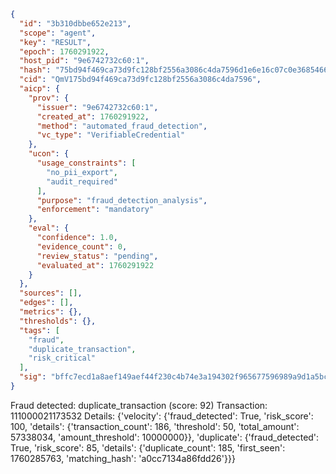 ```json
{
  "id": "3b310dbbe652e213",
  "scope": "agent",
  "key": "RESULT",
  "epoch": 1760291922,
  "host_pid": "9e6742732c60:1",
  "hash": "75bd94f469ca73d9fc128bf2556a3086c4da7596d1e6e16c07c0e36854663faa",
  "cid": "QmV175bd94f469ca73d9fc128bf2556a3086c4da7596",
  "aicp": {
    "prov": {
      "issuer": "9e6742732c60:1",
      "created_at": 1760291922,
      "method": "automated_fraud_detection",
      "vc_type": "VerifiableCredential"
    },
    "ucon": {
      "usage_constraints": [
        "no_pii_export",
        "audit_required"
      ],
      "purpose": "fraud_detection_analysis",
      "enforcement": "mandatory"
    },
    "eval": {
      "confidence": 1.0,
      "evidence_count": 0,
      "review_status": "pending",
      "evaluated_at": 1760291922
    }
  },
  "sources": [],
  "edges": [],
  "metrics": {},
  "thresholds": {},
  "tags": [
    "fraud",
    "duplicate_transaction",
    "risk_critical"
  ],
  "sig": "bffc7ecd1a8aef149aef44f230c4b74e3a194302f965677596989a9d1a5bc735"
}
```

Fraud detected: duplicate_transaction (score: 92)
Transaction: 111000021173532
Details: {'velocity': {'fraud_detected': True, 'risk_score': 100, 'details': {'transaction_count': 186, 'threshold': 50, 'total_amount': 57338034, 'amount_threshold': 10000000}}, 'duplicate': {'fraud_detected': True, 'risk_score': 85, 'details': {'duplicate_count': 185, 'first_seen': 1760285763, 'matching_hash': 'a0cc7134a86fdd26'}}}